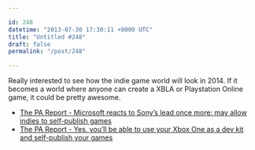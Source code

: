 ```yaml
---

id: 248
datetime: "2013-07-30 17:30:11 +0000 UTC"
title: "Untitled #248"
draft: false
permalink: "/post/248"

---
```


Really interested to see how the indie game world will look in 2014. If it becomes a world where anyone can create a XBLA or Playstation Online game, it could be pretty awesome. 

 
 * [The PA Report - Microsoft reacts to Sony’s lead once more: may allow indies to self-publish games](http://penny-arcade.com/report/article/microsoft-reacts-to-sonys-lead-once-more-may-allow-indies-to-self-publish-g)
 * [The PA Report - Yes, you’ll be able to use your Xbox One as a dev kit and self-publish your games](http://penny-arcade.com/report/article/yes-youll-be-able-to-use-your-xbox-one-as-a-dev-kit-and-self-publish-your-g)


